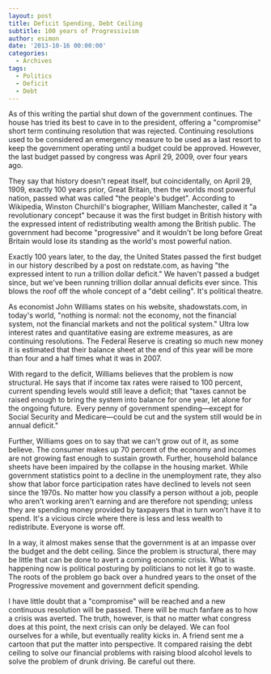 ```yaml
---
layout: post
title: Deficit Spending, Debt Ceiling
subtitle: 100 years of Progressivism
author: esimon
date: '2013-10-16 00:00:00'
categories:
  - Archives
tags:
  - Politics
  - Deficit
  - Debt
---
```

As of this writing the partial shut down of the government continues. The house has tried its best to cave in to the president, offering a "compromise" short term continuing resolution that was rejected. Continuing resolutions used to be considered an emergency measure to be used as a last resort to keep the government operating until a budget could be approved. However, the last budget passed by congress was April 29, 2009, over four years ago. 

They say that history doesn't repeat itself, but coincidentally, on April 29, 1909, exactly 100 years prior, Great Britain, then the worlds most powerful nation, passed what was called "the people's budget". According to Wikipedia, Winston Churchill's biographer, William Manchester, called it "a revolutionary concept" because it was the first budget in British history with the expressed intent of redistributing wealth among the British public. The government had become "progressive" and it wouldn't be long before Great Britain would lose its standing as the world's most powerful nation. 

Exactly 100 years later, to the day, the United States passed the first budget in our history described by a post on redstate.com, as having "the expressed intent to run a trillion dollar deficit." We haven't passed a budget since, but we've been running trillion dollar annual deficits ever since. This blows the roof off the whole concept of a "debt ceiling". It's political theatre. 

As economist John Williams states on his website, shadowstats.com, in today's world, "nothing is normal: not the economy, not the financial system, not the financial markets and not the political system." Ultra low interest rates and quantitative easing are extreme measures, as are continuing resolutions. The Federal Reserve is creating so much new money it is estimated that their balance sheet at the end of this year will be more than four and a half times what it was in 2007. 

With regard to the deficit, Williams believes that the problem is now structural. He says that if income tax rates were raised to 100 percent, current spending levels would still leave a deficit; that "taxes cannot be raised enough to bring the system into balance for one year, let alone for the ongoing future.  Every penny of government spending—except for Social Security and Medicare—could be cut and the system still would be in annual deficit." 

Further, Williams goes on to say that we can't grow out of it, as some believe. The consumer makes up 70 percent of the economy and incomes are not growing fast enough to sustain growth. Further, household balance sheets have been impaired by the collapse in the housing market. While government statistics point to a decline in the unemployment rate, they also show that labor force participation rates have declined to levels not seen since the 1970s. No matter how you classify a person without a job, people who aren't working aren't earning and are therefore not spending; unless they are spending money provided by taxpayers that in turn won't have it to spend. It's a vicious circle where there is less and less wealth to redistribute. Everyone is worse off. 

In a way, it almost makes sense that the government is at an impasse over the budget and the debt ceiling. Since the problem is structural, there may be little that can be done to avert a coming economic crisis. What is happening now is political posturing by politicians to not let it go to waste. The roots of the problem go back over a hundred years to the onset of the Progressive movement and government deficit spending. 

I have little doubt that a "compromise" will be reached and a new continuous resolution will be passed. There will be much fanfare as to how a crisis was averted. The truth, however, is that no matter what congress does at this point, the next crisis can only be delayed. We can fool ourselves for a while, but eventually reality kicks in. A friend sent me a cartoon that put the matter into perspective. It compared raising the debt ceiling to solve our financial problems with raising blood alcohol levels to solve the problem of drunk driving. Be careful out there. 

